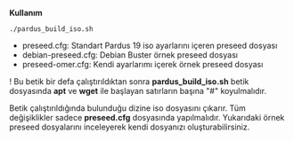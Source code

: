 **Kullanım**

	./pardus_build_iso.sh

* preseed.cfg:	Standart Pardus 19 iso ayarlarını içeren preseed dosyası
* debian-preseed.cfg: Debian Buster örnek preseed dosyası
* preseed-omer.cfg: Kendi ayarlarımı içerek örnek preseed dosyası

! Bu betik bir defa çalıştırıldıktan sonra **pardus_build_iso.sh** betik dosyasında **apt** ve **wget** ile başlayan satırların başına "#" koyulmalıdır.

Betik çalıştırıldığında bulunduğu dizine iso dosyasını çıkarır. Tüm değişiklikler sadece **preseed.cfg** dosyasında yapılmalıdır. Yukarıdaki örnek preseed dosyalarını inceleyerek kendi dosyanızı oluşturabilirsiniz.

